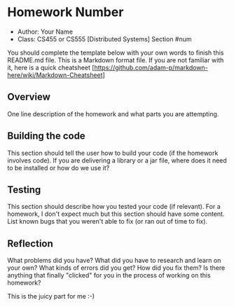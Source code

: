 # Homework Number

* Author: Your Name
* Class: CS455 or CS555 [Distributed Systems] Section #num

You should complete the template below with your own words to finish this README.md file. This
is a Markdown format file. If you are not familiar with it, here is a quick cheatsheet
[https://github.com/adam-p/markdown-here/wiki/Markdown-Cheatsheet]

## Overview

One line description of the homework and what parts you are attempting.

## Building the code

This section should tell the user how to build your code (if the homework involves code).  If you
are delivering a library or a jar file, where does it need to be installed or how do we use it?

## Testing

This section should describe how you tested your code (if relevant).  For a homework, I don't
expect much but this section should have some content.  List known bugs that you weren't able
to fix (or ran out of time to fix).


## Reflection

What problems did you have? What did you have to research and learn on your own? What kinds of
errors did you get? How did you fix them?  Is there anything that finally "clicked" for you in
the process of working on this homework?

This is the juicy part for me :-)

